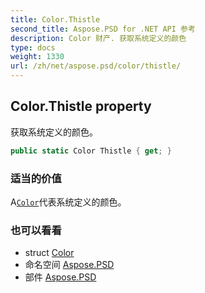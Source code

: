 ```yaml
---
title: Color.Thistle
second_title: Aspose.PSD for .NET API 参考
description: Color 财产. 获取系统定义的颜色
type: docs
weight: 1330
url: /zh/net/aspose.psd/color/thistle/
---
```

## Color.Thistle property

获取系统定义的颜色。

```csharp
public static Color Thistle { get; }
```

### 适当的价值

A[`Color`](../)代表系统定义的颜色。

### 也可以看看

* struct [Color](../)
* 命名空间 [Aspose.PSD](../../color/)
* 部件 [Aspose.PSD](../../../)


